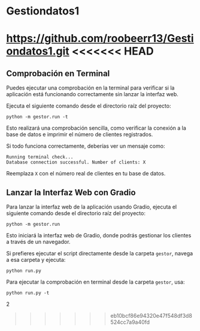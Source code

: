 # Gestiondatos1
https://github.com/roobeerr13/Gestiondatos1.git
<<<<<<< HEAD
=======

## Comprobación en Terminal

Puedes ejecutar una comprobación en la terminal para verificar si la aplicación está funcionando correctamente sin lanzar la interfaz web.

Ejecuta el siguiente comando desde el directorio raíz del proyecto:

```
python -m gestor.run -t
```

Esto realizará una comprobación sencilla, como verificar la conexión a la base de datos e imprimir el número de clientes registrados.

Si todo funciona correctamente, deberías ver un mensaje como:

```
Running terminal check...
Database connection successful. Number of clients: X
```

Reemplaza `X` con el número real de clientes en tu base de datos.

## Lanzar la Interfaz Web con Gradio

Para lanzar la interfaz web de la aplicación usando Gradio, ejecuta el siguiente comando desde el directorio raíz del proyecto:

```
python -m gestor.run
```

Esto iniciará la interfaz web de Gradio, donde podrás gestionar los clientes a través de un navegador.

Si prefieres ejecutar el script directamente desde la carpeta `gestor`, navega a esa carpeta y ejecuta:

```
python run.py
```

Para ejecutar la comprobación en terminal desde la carpeta `gestor`, usa:

```
python run.py -t
```

2
>>>>>>> eb10bcf86e94320e47f548df3d8524cc7a9a40fd
